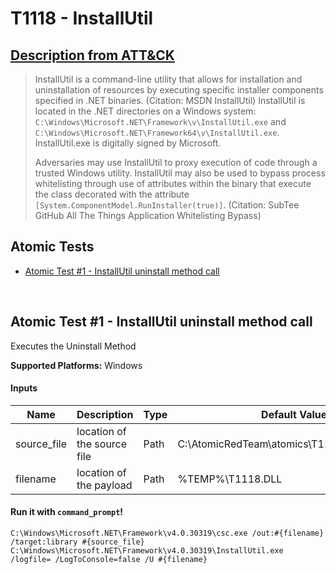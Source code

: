 # T1118 - InstallUtil
## [Description from ATT&CK](https://attack.mitre.org/wiki/Technique/T1118)
<blockquote>InstallUtil is a command-line utility that allows for installation and uninstallation of resources by executing specific installer components specified in .NET binaries. (Citation: MSDN InstallUtil) InstallUtil is located in the .NET directories on a Windows system: <code>C:\Windows\Microsoft.NET\Framework\v<version>\InstallUtil.exe</code> and <code>C:\Windows\Microsoft.NET\Framework64\v<version>\InstallUtil.exe</code>. InstallUtil.exe is digitally signed by Microsoft.

Adversaries may use InstallUtil to proxy execution of code through a trusted Windows utility. InstallUtil may also be used to bypass process whitelisting through use of attributes within the binary that execute the class decorated with the attribute <code>[System.ComponentModel.RunInstaller(true)]</code>. (Citation: SubTee GitHub All The Things Application Whitelisting Bypass)</blockquote>

## Atomic Tests

- [Atomic Test #1 - InstallUtil uninstall method call](#atomic-test-1---installutil-uninstall-method-call)


<br/>

## Atomic Test #1 - InstallUtil uninstall method call
Executes the Uninstall Method

**Supported Platforms:** Windows


#### Inputs
| Name | Description | Type | Default Value | 
|------|-------------|------|---------------|
| source_file | location of the source file | Path | C:\AtomicRedTeam\atomics\T1118\src\T1118.cs|
| filename | location of the payload | Path | %TEMP%\T1118.DLL|

#### Run it with `command_prompt`!
```
C:\Windows\Microsoft.NET\Framework\v4.0.30319\csc.exe /out:#{filename} /target:library #{source_file}
C:\Windows\Microsoft.NET\Framework\v4.0.30319\InstallUtil.exe /logfile= /LogToConsole=false /U #{filename}
```
<br/>

